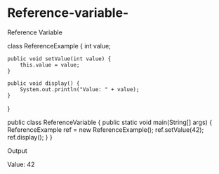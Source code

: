# Reference-variable-
Reference Variable

class ReferenceExample {
    int value;

    public void setValue(int value) {
        this.value = value;
    }

    public void display() {
        System.out.println("Value: " + value);
    }
}

public class ReferenceVariable {
    public static void main(String[] args) {
        ReferenceExample ref = new ReferenceExample();
        ref.setValue(42);
        ref.display();
    }
}

Output

Value: 42
